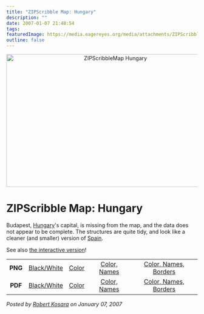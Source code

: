 ```yaml
---
title: "ZIPScribble Map: Hungary"
description: ""
date: 2007-01-07 21:48:54
tags: 
featuredImage: https://media.eagereyes.org/media/attachments/ZIPScribbleMaps/ZIPScribbleMap-Hungary-color-names-borders.png
outline: false
---
```


<p align="center"><img class="aligncenter" title="ZIPScribbleMap Hungary" src="https://media.eagereyes.org/media/attachments/ZIPScribbleMaps/ZIPScribbleMap-Hungary-color-names-borders.png" alt="ZIPScribbleMap Hungary" width="559" height="350" border="0" /></p>

# ZIPScribble Map: Hungary

Budapest, <a href="http://en.wikipedia.org/wiki/Hungary">Hungary</a>'s capital, is missing from the map, and the data does not appear to be complete. The structures are quite tidy, and look like a cleaner (and smaller) version of <a href="/zipscribble-maps/spain">Spain</a>.

See also <a href="/zipscribble-maps/interactive-zipscribble-map#HU">the interactive version</a>!

<table width="80%" border="0" align="center">
<tbody>
<tr>
<td align="center"><strong>PNG</strong></td>
<td align="center"><a href="https://media.eagereyes.org/media/attachments/ZIPScribbleMaps/ZIPScribbleMap-Hungary.png" target="_blank" rel="slb_off">Black/White</a></td>
<td align="center"><a href="https://media.eagereyes.org/media/attachments/ZIPScribbleMaps/ZIPScribbleMap-Hungary-color.png" target="_blank" rel="slb_off">Color</a></td>
<td align="center"><a href="https://media.eagereyes.org/media/attachments/ZIPScribbleMaps/ZIPScribbleMap-Hungary-color-names.png" target="_blank" rel="slb_off">Color, Names</a></td>
<td align="center"><a href="https://media.eagereyes.org/media/attachments/ZIPScribbleMaps/ZIPScribbleMap-Hungary-color-names-borders.png" target="_blank" rel="slb_off">Color, Names, Borders</a></td>
</tr>
<tr>
<td align="center"><strong>PDF</strong></td>
<td align="center"><a href="https://media.eagereyes.org/media/attachments/ZIPScribbleMaps/ZIPScribbleMap-Hungary.pdf" target="_blank">Black/White</a></td>
<td align="center"><a href="https://media.eagereyes.org/media/attachments/ZIPScribbleMaps/ZIPScribbleMap-Hungary-color.pdf" target="_blank">Color </a></td>
<td align="center"><a href="https://media.eagereyes.org/media/attachments/ZIPScribbleMaps/ZIPScribbleMap-Hungary-color-names.pdf" target="_blank">Color, Names</a></td>
<td align="center"><a href="https://media.eagereyes.org/media/attachments/ZIPScribbleMaps/ZIPScribbleMap-Hungary-color-names-borders.pdf" target="_blank">Color, Names, Borders</a></td>
</tr>
</tbody>
</table>


_Posted by <a href="/about">Robert Kosara</a> on January 07, 2007_


